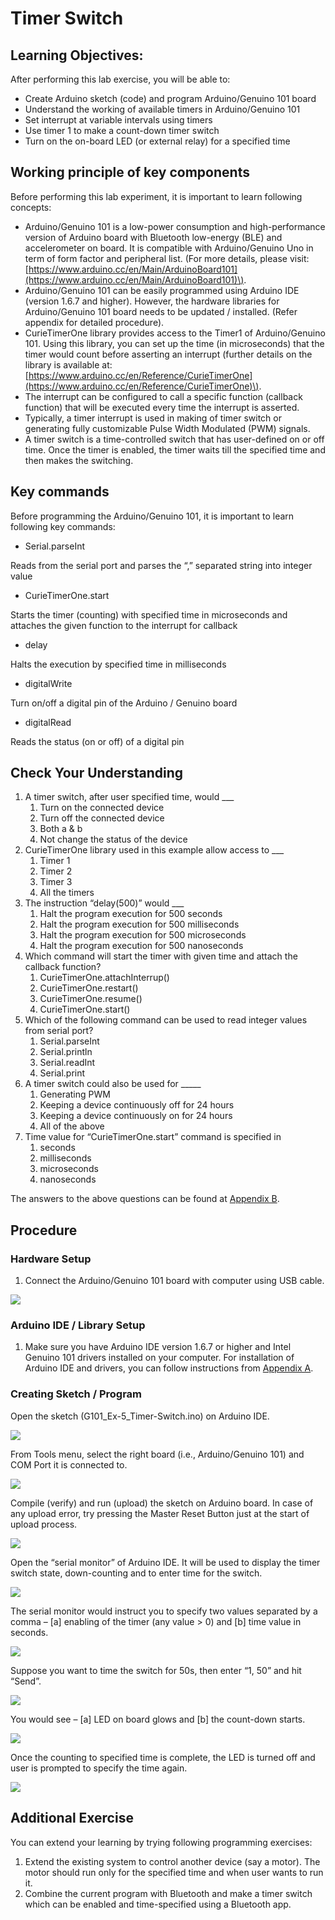 # Timer Switch

## Learning Objectives:

After performing this lab exercise, you will be able to:

* Create Arduino sketch \(code\) and program Arduino/Genuino 101 board
* Understand the working of available timers in Arduino/Genuino 101
* Set interrupt at variable intervals using timers
* Use timer 1 to make a count-down timer switch
* Turn on the on-board LED \(or external relay\) for a specified time

## Working principle of key components

Before performing this lab experiment, it is important to learn following concepts:

* Arduino/Genuino 101 is a low-power consumption and high-performance version of Arduino board with Bluetooth low-energy \(BLE\) and accelerometer on board. It is compatible with Arduino/Genuino Uno in term of form factor and peripheral list. \(For more details, please visit: [https://www.arduino.cc/en/Main/ArduinoBoard101](https://www.arduino.cc/en/Main/ArduinoBoard101)\).
* Arduino/Genuino 101 can be easily programmed using Arduino IDE \(version 1.6.7 and higher\). However, the hardware libraries for Arduino/Genuino 101 board needs to be updated / installed. \(Refer appendix for detailed procedure\).
* CurieTimerOne library provides access to the Timer1 of Arduino/Genuino 101. Using this library, you can set up the time \(in microseconds\) that the timer would count before asserting an interrupt \(further details on the library is available at: [https://www.arduino.cc/en/Reference/CurieTimerOne](https://www.arduino.cc/en/Reference/CurieTimerOne)\).
* The interrupt can be configured to call a specific function \(callback function\) that will be executed every time the interrupt is asserted.
* Typically, a timer interrupt is used in making of timer switch or generating fully customizable Pulse Width Modulated \(PWM\) signals.
* A timer switch is a time-controlled switch that has user-defined on or off time. Once the timer is enabled, the timer waits till the specified time and then makes the switching.

## Key commands

Before programming the Arduino/Genuino 101, it is important to learn following key commands:

* Serial.parseInt

Reads from the serial port and parses the “,” separated string into integer value

* CurieTimerOne.start

Starts the timer \(counting\) with specified time in microseconds and attaches the given function to the interrupt for callback

* delay

Halts the execution by specified time in milliseconds

* digitalWrite

Turn on/off a digital pin of the Arduino / Genuino board

* digitalRead

Reads the status \(on or off\) of a digital pin

## Check Your Understanding

1. A timer switch, after user specified time, would \_\_\_
   1. Turn on the connected device
   2. Turn off the connected device
   3. Both a & b
   4. Not change the status of the device
2. CurieTimerOne library used in this example allow access to \_\_\_
   1. Timer 1
   2. Timer 2
   3. Timer 3
   4. All the timers
3. The instruction “delay\(500\)” would \_\_\_
   1. Halt the program execution for 500 seconds
   2. Halt the program execution for 500 milliseconds
   3. Halt the program execution for 500 microseconds
   4. Halt the program execution for 500 nanoseconds
4. Which command will start the timer with given time and attach the callback function?
   1. CurieTimerOne.attachInterrup\(\)
   2. CurieTimerOne.restart\(\)
   3. CurieTimerOne.resume\(\)
   4. CurieTimerOne.start\(\)
5. Which of the following command can be used to read integer values from serial port?
   1. Serial.parseInt
   2. Serial.println
   3. Serial.readInt
   4. Serial.print
6. A timer switch could also be used for \_\_\_\_\_
   1. Generating PWM
   2. Keeping a device continuously off for 24 hours
   3. Keeping a device continuously on for 24 hours
   4. All of the above
7. Time value for “CurieTimerOne.start” command is specified in
   1. seconds
   2. milliseconds
   3. microseconds
   4. nanoseconds

The answers to the above questions can be found at [Appendix B](appendices/appendix-b.md).

## Procedure

### Hardware Setup

1. Connect the Arduino/Genuino 101 board with computer using USB cable.

![](../../.gitbook/assets/5-1.jpg)

### Arduino IDE / Library Setup

1. Make sure you have Arduino IDE version 1.6.7 or higher and Intel Genuino 101 drivers installed on your computer. For installation of Arduino IDE and drivers, you can follow instructions from [Appendix A](appendices/appendix-a.md).

### Creating Sketch / Program

Open the sketch \(G101\_Ex-5\_Timer-Switch.ino\) on Arduino IDE.

![](../../.gitbook/assets/3%20%2813%29.png)

From Tools menu, select the right board \(i.e., Arduino/Genuino 101\) and COM Port it is connected to.

![](../../.gitbook/assets/4%20%284%29.png)

Compile \(verify\) and run \(upload\) the sketch on Arduino board. In case of any upload error, try pressing the Master Reset Button just at the start of upload process.

![](../../.gitbook/assets/5%20%289%29.png)

Open the “serial monitor” of Arduino IDE. It will be used to display the timer switch state, down-counting and to enter time for the switch.

![](../../.gitbook/assets/5-2.jpg)

The serial monitor would instruct you to specify two values separated by a comma – \[a\] enabling of the timer \(any value &gt; 0\) and \[b\] time value in seconds.

![](../../.gitbook/assets/5-3.jpg)

Suppose you want to time the switch for 50s, then enter “1, 50” and hit “Send”.

![](../../.gitbook/assets/5-4.jpg)

You would see – \[a\] LED on board glows and \[b\] the count-down starts.

![](../../.gitbook/assets/5-5.jpg)

Once the counting to specified time is complete, the LED is turned off and user is prompted to specify the time again.

![](../../.gitbook/assets/10%20%283%29.png)

## Additional Exercise

You can extend your learning by trying following programming exercises:

1. Extend the existing system to control another device \(say a motor\). The motor should run only for the specified time and when user wants to run it.
2. Combine the current program with Bluetooth and make a timer switch which can be enabled and time-specified using a Bluetooth app.

